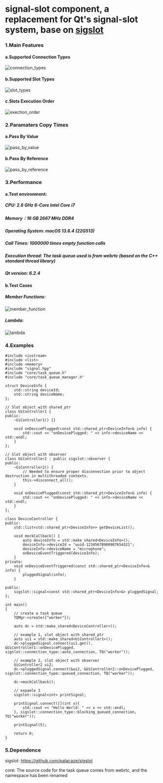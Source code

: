 # signal-slot component, a replacement for Qt's signal-slot system, base on [sigslot](https://github.com/palacaze/sigslot)

### 1.Main Features
#### a.Supported Connection Types
![connection_types](https://github.com/ouxianghui/signal-slot-cpp/assets/4726906/f328c1a9-98ab-4d36-8d5e-b17f4b64e777)

#### b.Supported Slot Types
![slot_types](https://github.com/ouxianghui/signal-slot-cpp/assets/4726906/cf59b4ae-3b2f-45fe-a27d-bc9120c514d4)

#### c.Slots Execution Order
![exection_order](https://github.com/ouxianghui/signal-slot-cpp/assets/4726906/cfb93013-8235-4c0b-a282-279eae16307f)

### 2.Paramaters Copy Times
#### a.Pass By Value
![pass_by_value](https://github.com/ouxianghui/signal-slot-cpp/assets/4726906/60e3f2f3-a52f-41f9-a488-fa26e0c1fe98)

#### b.Pass By Reference
![pass_by_reference](https://github.com/ouxianghui/signal-slot-cpp/assets/4726906/d6a9209c-b78a-480d-b9ff-0860f8c2ad65)

### 3.Performance
#### a.Test environment:

##### CPU: 2.6 GHz 6-Core Intel Core i7

##### Memory：16 GB 2667 MHz DDR4

##### Operating System: macOS 13.6.4 (22G513)

##### Call Times: 1000000 times empty function calls

##### Execution thread: The task queue used is from webrtc (based on the C++ standard thread library)

##### Qt version: 6.2.4

#### b.Test Cases
##### Member Functions:
![member_function](https://github.com/ouxianghui/signal-slot-cpp/assets/4726906/405534f6-e353-426c-9868-3e26b4160c37)

##### Lambda:
![lambda](https://github.com/ouxianghui/signal-slot-cpp/assets/4726906/415c84e3-6c04-42fa-8265-ed687e39aba2)

### 4.Examples

```
#include <iostream>
#include <list>
#include <memory>
#include "signal.hpp"
#include "core/task_queue.h"
#include "core/task_queue_manager.h"

struct DeviceInfo {
    std::string deviceId;
    std::string deviceName;
};

// Slot object with shared_ptr
class UiController1 {
public:
    ~UiController1() {}

    void onDevicePlugged(const std::shared_ptr<DeviceInfo>& info) {
        std::cout << "onDevicePlugged: " << info->deviceName << std::endl;
    }
};

// Slot object with observer
class UiController2 : public sigslot::observer {
public:
    ~UiController2() {
        // Needed to ensure proper disconnection prior to object destruction in multithreaded contexts.
        this->disconnect_all();
    }

    void onDevicePlugged(const std::shared_ptr<DeviceInfo>& info) {
        std::cout << "onDevicePlugged: " << info->deviceName << std::endl;
    }
};

class DeviceController {
public:
    std::list<std::shared_ptr<DeviceInfo>> getDeviceList();

    void mockCallback() {
        auto deviceInfo = std::make_shared<DeviceInfo>();
        deviceInfo->deviceId = "uuid-12345678900987654321";
        deviceInfo->deviceName = "microphone";
        onDeviceEventTriggered(deviceInfo);
    }
private:
    void onDeviceEventTriggered(const std::shared_ptr<DeviceInfo>& info) {
        pluggedSignal(info);
    }

public:
    sigslot::signal<const std::shared_ptr<DeviceInfo>&> pluggedSignal;
};

int main()
{
    // create a task queue
    TQMgr->create({"worker"});

    auto dc = std::make_shared<DeviceController>();

    // example 1, slot object with shared_ptr
    auto ui1 = std::make_shared<UiController1>();
    dc->pluggedSignal.connect(ui1.get(), &UiController1::onDevicePlugged, sigslot::connection_type::auto_connection, TQ("worker"));

    // example 2, slot object with observer
    UiController2 ui2;
    dc->pluggedSignal.connect(&ui2, &UiController2::onDevicePlugged, sigslot::connection_type::queued_connection, TQ("worker"));

    dc->mockCallback();

    // expamle 3
    sigslot::signal<int> printSignal;

    printSignal.connect([](int x){
        std::cout << "Hello World: " << x << std::endl;
    }, sigslot::connection_type::blocking_queued_connection, TQ("worker"));

    printSignal(5);

    return 0;
}
```

### 5.Dependence
sigslot: https://github.com/palacaze/sigslot

core: The source code for the task queue comes from webrtc, and the namespace has been renamed
